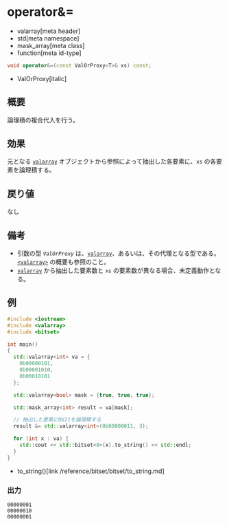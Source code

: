 # operator&=
* valarray[meta header]
* std[meta namespace]
* mask_array[meta class]
* function[meta id-type]

```cpp
void operator&=(const ValOrProxy<T>& xs) const;
```
* ValOrProxy[italic]

## 概要
論理積の複合代入を行う。


## 効果
元となる [`valarray`](../valarray.md) オブジェクトから参照によって抽出した各要素に、`xs` の各要素を論理積する。


## 戻り値
なし


## 備考
- 引数の型 *`ValOrProxy`* は、[`valarray`](../valarray.md)、あるいは、その代理となる型である。  
	[`<valarray>`](../../valarray.md) の概要も参照のこと。
- [`valarray`](../valarray.md) から抽出した要素数と `xs` の要素数が異なる場合、未定義動作となる。


## 例
```cpp example
#include <iostream>
#include <valarray>
#include <bitset>

int main()
{
  std::valarray<int> va = {
    0b00000101,
    0b00001010,
    0b00010101
  };

  std::valarray<bool> mask = {true, true, true};

  std::mask_array<int> result = va[mask];

  // 抽出した要素に0b11を論理積する
  result &= std::valarray<int>(0b00000011, 3);

  for (int x : va) {
    std::cout << std::bitset<8>(x).to_string() << std::endl;
  }
}
```
* to_string()[link /reference/bitset/bitset/to_string.md]

### 出力
```
00000001
00000010
00000001
```


